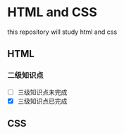 # HTML and CSS

this repository will study  html and css

## HTML

### 二级知识点

+ [ ] 三级知识点未完成
+ [x] 三级知识点已完成

## CSS

